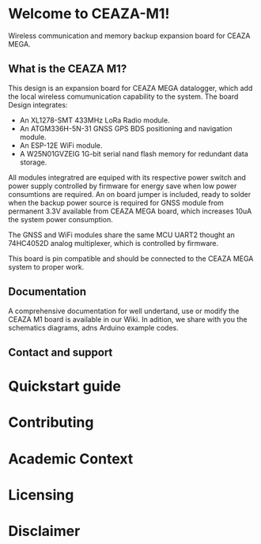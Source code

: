 # Welcome to CEAZA-M1!
Wireless communication and memory backup expansion board for CEAZA MEGA.

## What is the CEAZA M1?

This design is an expansion board for CEAZA MEGA datalogger, which add the local wireless comumunication capability to the system.
The board Design integrates:
* An XL1278-SMT 433MHz LoRa Radio module.
* An ATGM336H-5N-31 GNSS GPS BDS positioning and navigation module.
* An ESP-12E WiFi module.
* A W25N01GVZEIG 1G-bit serial nand flash memory for redundant data storage.

All modules integratred are equiped with its respective power switch and power supply controlled by firmware for energy save when low power consumtions are required.
An on board jumper is included, ready to solder when the backup power source is required for GNSS module from permanent 3.3V available from CEAZA MEGA board, which increases 10uA the system power consumption.

The GNSS and WiFi modules share the same MCU UART2 thought an 74HC4052D analog multiplexer, which is controlled by firmware.

This board is pin compatible and should be connected to the CEAZA MEGA system to proper work.

## Documentation
A comprehensive documentation for well undertand, use or modify the CEAZA M1 board is available in our Wiki. In adition, we share with you the schematics diagrams, adns Arduino example codes.

## Contact and support

# Quickstart guide

# Contributing

# Academic Context

# Licensing

# Disclaimer

